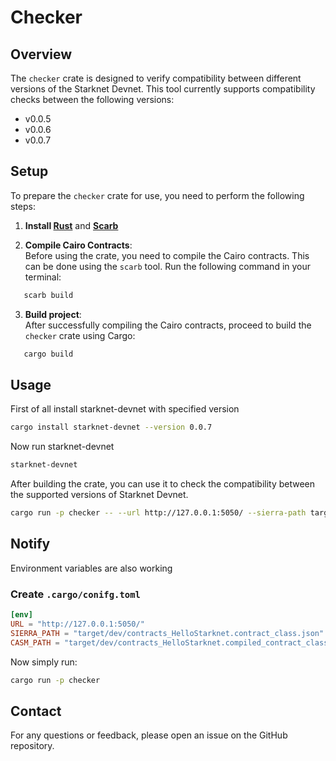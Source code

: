 # Checker

## Overview

The `checker` crate is designed to verify compatibility between different versions of the Starknet Devnet. This tool currently supports compatibility checks between the following versions:

- v0.0.5
- v0.0.6
- v0.0.7

## Setup

To prepare the `checker` crate for use, you need to perform the following steps:

1.  **Install
    [Rust](https://doc.rust-lang.org/cargo/getting-started/installation.html)** and **[Scarb](https://docs.swmansion.com/scarb/download.html)**

2.  **Compile Cairo Contracts**:  
    Before using the crate, you need to compile the Cairo contracts. This can be done using the `scarb` tool. Run the following command in your terminal:

```bash
   scarb build
```

3. **Build project**:  
   After successfully compiling the Cairo contracts, proceed to build the `checker` crate using Cargo:

```bash
   cargo build
```

## Usage

First of all install starknet-devnet with specified version

```bash
cargo install starknet-devnet --version 0.0.7
```

Now run starknet-devnet

```bash
starknet-devnet
```

After building the crate, you can use it to check the compatibility between the supported versions of Starknet Devnet.

```bash
cargo run -p checker -- --url http://127.0.0.1:5050/ --sierra-path target/dev/contracts_HelloStarknet.contract_class.json --casm-path target/dev/contracts_HelloStarknet.compiled_contract_class.json --version v5
```

## Notify

Environment variables are also working

### Create `.cargo/conifg.toml`

```toml
[env]
URL = "http://127.0.0.1:5050/"
SIERRA_PATH = "target/dev/contracts_HelloStarknet.contract_class.json"
CASM_PATH = "target/dev/contracts_HelloStarknet.compiled_contract_class.json"
```

Now simply run:

```bash
cargo run -p checker
```

## Contact

For any questions or feedback, please open an issue on the GitHub repository.
